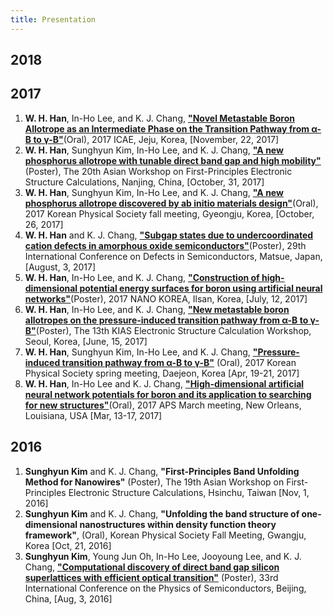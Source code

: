 ```yaml
---
title: Presentation
---
```


## 2018


## 2017

1. **W. H. Han**, In-Ho Lee, and K. J. Chang, [**"Novel Metastable Boron Allotrope as an Intermediate Phase on the Transition Pathway from α-B to γ-B"**](http://taehae.kaist.ac.kr/)(Oral), 2017 ICAE, Jeju, Korea, [November, 22, 2017]
1. **W. H. Han**, Sunghyun Kim, In-Ho Lee, and K. J. Chang, [**"A new phosphorus allotrope with tunable direct band gap and high mobility"**](http://taehae.kaist.ac.kr/)(Poster), The 20th Asian Workshop on First-Principles Electronic Structure Calculations, Nanjing, China, [October, 31, 2017]
1. **W. H. Han**, Sunghyun Kim, In-Ho Lee, and K. J. Chang, [**"A new phosphorus allotrope discovered by ab initio materials design"**](http://taehae.kaist.ac.kr/)(Oral), 2017 Korean Physical Society fall meeting, Gyeongju, Korea, [October, 26, 2017]
1. **W. H. Han** and K. J. Chang, [**"Subgap states due to undercoordinated cation defects in amorphous oxide semiconductors"**](http://taehae.kaist.ac.kr/)(Poster), 29th International Conference on Defects in Semiconductors, Matsue, Japan, [August, 3, 2017]
1. **W. H. Han**, In-Ho Lee, and K. J. Chang, [**"Construction of high-dimensional potential energy surfaces for boron using artificial neural networks"**](http://taehae.kaist.ac.kr/)(Poster), 2017 NANO KOREA, Ilsan, Korea, [July, 12, 2017]
1. **W. H. Han**, In-Ho Lee, and K. J. Chang, [**"New metastable boron allotropes on the pressure-induced transition pathway from α-B to γ-B"**](http://taehae.kaist.ac.kr/)(Poster), The 13th KIAS Electronic Structure Calculation Workshop, Seoul, Korea, [June, 15, 2017]
1. **W. H. Han**, Sunghyun Kim, In-Ho Lee, and K. J. Chang, [**"Pressure-induced transition pathway from α-B to γ-B"**](http://taehae.kaist.ac.kr/) (Oral), 2017 Korean Physical Society spring meeting, Daejeon, Korea [Apr, 19-21, 2017]
1. **W. H. Han**, In-Ho Lee and K. J. Chang, [**"High-dimensional artificial neural network potentials for boron and its application to searching for new structures"**](http://taehae.kaist.ac.kr/)(Oral), 2017 APS March meeting, New Orleans, Louisiana, USA [Mar, 13-17, 2017]


## 2016

1. **Sunghyun Kim** and K. J. Chang, **"First-Principles Band Unfolding Method for Nanowires"** (Poster), The 19th Asian Workshop on First-Principles Electronic Structure Calculations, Hsinchu, Taiwan [Nov, 1, 2016]
1. **Sunghyun Kim** and K. J. Chang, **"Unfolding the band structure of one-dimensional nanostructures within density function theory framework"**, (Oral), Korean Physical Society Fall Meeting, Gwangju, Korea [Oct, 21, 2016]
1. **Sunghyun Kim**, Young Jun Oh, In-Ho Lee, Jooyoung Lee, and K. J. Chang, [**"Computational discovery of direct band gap silicon superlattices with efficient optical transition"**](http://www.icps2016.org/ICPS2016%20Final%20Program%20V6.pdf) (Poster), 33rd International Conference on the Physics of Semiconductors, Beijing, China, [Aug, 3, 2016]
